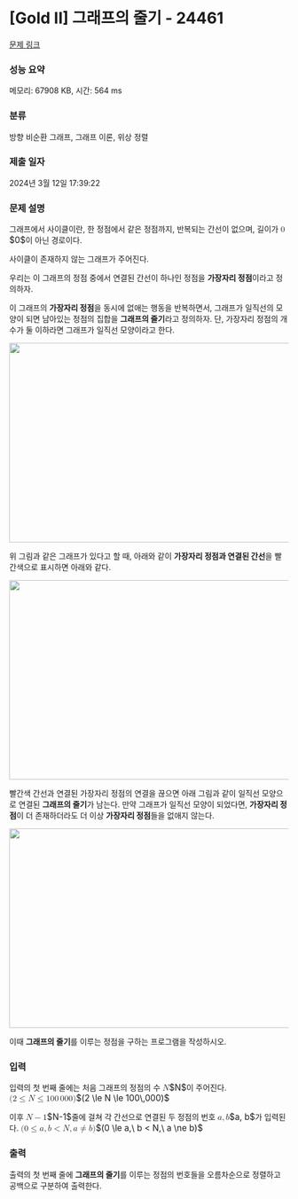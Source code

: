 # [Gold II] 그래프의 줄기 - 24461 

[문제 링크](https://www.acmicpc.net/problem/24461) 

### 성능 요약

메모리: 67908 KB, 시간: 564 ms

### 분류

방향 비순환 그래프, 그래프 이론, 위상 정렬

### 제출 일자

2024년 3월 12일 17:39:22

### 문제 설명

<p>그래프에서 사이클이란, 한 정점에서 같은 정점까지, 반복되는 간선이 없으며, 길이가 <mjx-container class="MathJax" jax="CHTML" style="font-size: 109%; position: relative;"><mjx-math class="MJX-TEX" aria-hidden="true"><mjx-mn class="mjx-n"><mjx-c class="mjx-c30"></mjx-c></mjx-mn></mjx-math><mjx-assistive-mml unselectable="on" display="inline"><math xmlns="http://www.w3.org/1998/Math/MathML"><mn>0</mn></math></mjx-assistive-mml><span aria-hidden="true" class="no-mathjax mjx-copytext">$0$</span></mjx-container>이 아닌 경로이다.</p>

<p>사이클이 존재하지 않는 그래프가 주어진다.</p>

<p>우리는 이 그래프의 정점 중에서 연결된 간선이 하나인 정점을 <strong>가장자리 정점</strong>이라고 정의하자.</p>

<p>이 그래프의 <strong>가장자리 정점</strong>을 동시에 없애는 행동을 반복하면서, 그래프가 일직선의 모양이 되면 남아있는 정점의 집합을 <strong>그래프의 줄기</strong>라고 정의하자. 단, 가장자리 정점의 개수가 둘 이하라면 그래프가 일직선 모양이라고 한다.</p>

<p style="text-align: center;"><img alt="" src="https://upload.acmicpc.net/e7317f66-de4d-4b33-b988-d8fe1bb3c481/-/preview/" style="width: 640px; height: 360px;"></p>

<p>위 그림과 같은 그래프가 있다고 할 때, 아래와 같이 <strong>가장자리 정점과 연결된 간선</strong>을 빨간색으로 표시하면 아래와 같다.</p>

<p style="text-align: center;"><img alt="" src="https://upload.acmicpc.net/52967942-c2ca-4fd3-b222-605b225cca29/-/preview/" style="width: 640px; height: 360px;"></p>

<p>빨간색 간선과 연결된 가장자리 정점의 연결을 끊으면 아래 그림과 같이 일직선 모양으로 연결된 <strong>그래프의 줄기</strong>가 남는다. 만약 그래프가 일직선 모양이 되었다면, <strong>가장자리 정점</strong>이 더 존재하더라도 더 이상 <strong>가장자리 정점</strong>들을 없애지 않는다.</p>

<p style="text-align: center;"><img alt="" src="https://upload.acmicpc.net/8ad11bd6-1fc6-40a5-b624-ac15f649c8e9/-/preview/" style="width: 640px; height: 360px;"></p>

<p>이때 <strong>그래프의 줄기</strong>를 이루는 정점을 구하는 프로그램을 작성하시오.</p>

### 입력 

 <p>입력의 첫 번째 줄에는 처음 그래프의 정점의 수 <mjx-container class="MathJax" jax="CHTML" style="font-size: 109%; position: relative;"><mjx-math class="MJX-TEX" aria-hidden="true"><mjx-mi class="mjx-i"><mjx-c class="mjx-c1D441 TEX-I"></mjx-c></mjx-mi></mjx-math><mjx-assistive-mml unselectable="on" display="inline"><math xmlns="http://www.w3.org/1998/Math/MathML"><mi>N</mi></math></mjx-assistive-mml><span aria-hidden="true" class="no-mathjax mjx-copytext">$N$</span></mjx-container>이 주어진다. <mjx-container class="MathJax" jax="CHTML" style="font-size: 109%; position: relative;"><mjx-math class="MJX-TEX" aria-hidden="true"><mjx-mo class="mjx-n"><mjx-c class="mjx-c28"></mjx-c></mjx-mo><mjx-mn class="mjx-n"><mjx-c class="mjx-c32"></mjx-c></mjx-mn><mjx-mo class="mjx-n" space="4"><mjx-c class="mjx-c2264"></mjx-c></mjx-mo><mjx-mi class="mjx-i" space="4"><mjx-c class="mjx-c1D441 TEX-I"></mjx-c></mjx-mi><mjx-mo class="mjx-n" space="4"><mjx-c class="mjx-c2264"></mjx-c></mjx-mo><mjx-mn class="mjx-n" space="4"><mjx-c class="mjx-c31"></mjx-c><mjx-c class="mjx-c30"></mjx-c><mjx-c class="mjx-c30"></mjx-c></mjx-mn><mjx-mstyle><mjx-mspace style="width: 0.167em;"></mjx-mspace></mjx-mstyle><mjx-mn class="mjx-n"><mjx-c class="mjx-c30"></mjx-c><mjx-c class="mjx-c30"></mjx-c><mjx-c class="mjx-c30"></mjx-c></mjx-mn><mjx-mo class="mjx-n"><mjx-c class="mjx-c29"></mjx-c></mjx-mo></mjx-math><mjx-assistive-mml unselectable="on" display="inline"><math xmlns="http://www.w3.org/1998/Math/MathML"><mo stretchy="false">(</mo><mn>2</mn><mo>≤</mo><mi>N</mi><mo>≤</mo><mn>100</mn><mstyle scriptlevel="0"><mspace width="0.167em"></mspace></mstyle><mn>000</mn><mo stretchy="false">)</mo></math></mjx-assistive-mml><span aria-hidden="true" class="no-mathjax mjx-copytext">$(2 \le N \le 100\,000)$</span> </mjx-container></p>

<p>이후 <mjx-container class="MathJax" jax="CHTML" style="font-size: 109%; position: relative;"><mjx-math class="MJX-TEX" aria-hidden="true"><mjx-mi class="mjx-i"><mjx-c class="mjx-c1D441 TEX-I"></mjx-c></mjx-mi><mjx-mo class="mjx-n" space="3"><mjx-c class="mjx-c2212"></mjx-c></mjx-mo><mjx-mn class="mjx-n" space="3"><mjx-c class="mjx-c31"></mjx-c></mjx-mn></mjx-math><mjx-assistive-mml unselectable="on" display="inline"><math xmlns="http://www.w3.org/1998/Math/MathML"><mi>N</mi><mo>−</mo><mn>1</mn></math></mjx-assistive-mml><span aria-hidden="true" class="no-mathjax mjx-copytext">$N-1$</span></mjx-container>줄에 걸쳐 각 간선으로 연결된 두 정점의 번호 <mjx-container class="MathJax" jax="CHTML" style="font-size: 109%; position: relative;"><mjx-math class="MJX-TEX" aria-hidden="true"><mjx-mi class="mjx-i"><mjx-c class="mjx-c1D44E TEX-I"></mjx-c></mjx-mi><mjx-mo class="mjx-n"><mjx-c class="mjx-c2C"></mjx-c></mjx-mo><mjx-mi class="mjx-i" space="2"><mjx-c class="mjx-c1D44F TEX-I"></mjx-c></mjx-mi></mjx-math><mjx-assistive-mml unselectable="on" display="inline"><math xmlns="http://www.w3.org/1998/Math/MathML"><mi>a</mi><mo>,</mo><mi>b</mi></math></mjx-assistive-mml><span aria-hidden="true" class="no-mathjax mjx-copytext">$a, b$</span></mjx-container>가 입력된다. <mjx-container class="MathJax" jax="CHTML" style="font-size: 109%; position: relative;"><mjx-math class="MJX-TEX" aria-hidden="true"><mjx-mo class="mjx-n"><mjx-c class="mjx-c28"></mjx-c></mjx-mo><mjx-mn class="mjx-n"><mjx-c class="mjx-c30"></mjx-c></mjx-mn><mjx-mo class="mjx-n" space="4"><mjx-c class="mjx-c2264"></mjx-c></mjx-mo><mjx-mi class="mjx-i" space="4"><mjx-c class="mjx-c1D44E TEX-I"></mjx-c></mjx-mi><mjx-mo class="mjx-n"><mjx-c class="mjx-c2C"></mjx-c></mjx-mo><mjx-mtext class="mjx-n" space="2"><mjx-c class="mjx-cA0"></mjx-c></mjx-mtext><mjx-mi class="mjx-i"><mjx-c class="mjx-c1D44F TEX-I"></mjx-c></mjx-mi><mjx-mo class="mjx-n" space="4"><mjx-c class="mjx-c3C"></mjx-c></mjx-mo><mjx-mi class="mjx-i" space="4"><mjx-c class="mjx-c1D441 TEX-I"></mjx-c></mjx-mi><mjx-mo class="mjx-n"><mjx-c class="mjx-c2C"></mjx-c></mjx-mo><mjx-mtext class="mjx-n" space="2"><mjx-c class="mjx-cA0"></mjx-c></mjx-mtext><mjx-mi class="mjx-i"><mjx-c class="mjx-c1D44E TEX-I"></mjx-c></mjx-mi><mjx-mo class="mjx-n" space="4"><mjx-c class="mjx-c2260"></mjx-c></mjx-mo><mjx-mi class="mjx-i" space="4"><mjx-c class="mjx-c1D44F TEX-I"></mjx-c></mjx-mi><mjx-mo class="mjx-n"><mjx-c class="mjx-c29"></mjx-c></mjx-mo></mjx-math><mjx-assistive-mml unselectable="on" display="inline"><math xmlns="http://www.w3.org/1998/Math/MathML"><mo stretchy="false">(</mo><mn>0</mn><mo>≤</mo><mi>a</mi><mo>,</mo><mtext> </mtext><mi>b</mi><mo><</mo><mi>N</mi><mo>,</mo><mtext> </mtext><mi>a</mi><mo>≠</mo><mi>b</mi><mo stretchy="false">)</mo></math></mjx-assistive-mml><span aria-hidden="true" class="no-mathjax mjx-copytext">$(0 \le a,\ b < N,\ a \ne b)$</span> </mjx-container></p>

### 출력 

 <p>출력의 첫 번째 줄에 <strong>그래프의 줄기</strong>를 이루는 정점의 번호들을 오름차순으로 정렬하고 공백으로 구분하여 출력한다.</p>

